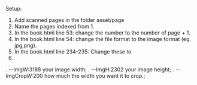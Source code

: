 Setup:
1. Add scanned pages in the folder asset/page
2. Name the pages indexed from 1.
3. In the book.html line 53: change the number to the number of page + 1.
4. In the book.html line 54: change the file format to the image format (eg. jpg,png).
5. In the book.html line 234-235: Change these to
6. 
.     --ImgW:3188 your image width;
.     --ImgH:2302 your image height;
.     --ImgCropW:200 how much the width you want it to crop.;
